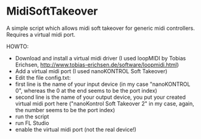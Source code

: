 # MidiSoftTakeover
A simple script which allows midi soft takeover for generic midi controllers. Requires a virtual midi port.

HOWTO:
- Download and install a virtual midi driver (I used loopMIDI by Tobias Erichsen, http://www.tobias-erichsen.de/software/loopmidi.html)
- Add a virtual midi port (I used nanoKONTROL Soft Takeover)
- Edit the file config.txt:
- first line is the name of your input device (in my case "nanoKONTROL 0", whereas the 0 at the end seems to be the port index)
- second line is the name of your output device, you put your created virtual midi port here ("nanoKontrol Soft Takeover 2" in my case, again, the number seems to be the port index)
- run the script
- run FL Studio
- enable the virtual midi port (not the real device!)
